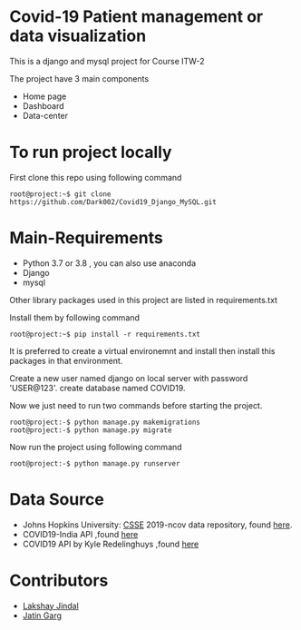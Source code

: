 # Covid-19 Patient management or data visualization 
This is a django and mysql project for Course ITW-2

The project have 3 main components
  - Home page
  - Dashboard
  - Data-center

# To run project locally
First clone this repo using following command
```console
root@project:~$ git clone https://github.com/Dark002/Covid19_Django_MySQL.git
```

# Main-Requirements
  - Python 3.7 or 3.8 , you can also use anaconda
  - Django
  - mysql 

Other library packages used in this project are listed in requirements.txt

Install them by following command
```console
root@project:~$ pip install -r requirements.txt
```
It is preferred to create a virtual environemnt and install then install this packages in that environment.

Create a new user named django on local server with password 'USER@123'.
create database named COVID19.

Now we just need to run two commands before starting the project.
```console
root@project:-$ python manage.py makemigrations
root@project:-$ python manage.py migrate
```
 Now run the project using following command
 
```console
root@project:-$ python manage.py runserver
```

# Data Source
- Johns Hopkins University: [CSSE](https://systems.jhu.edu/) 2019-ncov data repository, found [here](https://github.com/CSSEGISandData/COVID-19).
- COVID19-India API ,found [here](https://api.covid19india.org/)
- COVID19 API by Kyle Redelinghuys ,found [here](https://covid19api.com/)

# Contributors
 - [Lakshay Jindal](https://github.com/Dark002)
 - [Jatin Garg](https://github.com/jatinjiogarg)




